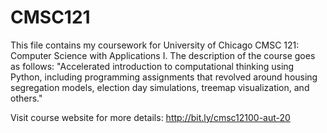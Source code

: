 # CMSC121
This file contains my coursework for University of Chicago CMSC 121: Computer Science with Applications I. 
The description of the course goes as follows: 
"Accelerated introduction to computational thinking using Python, 
including programming assignments that revolved around housing segregation models, 
election day simulations, treemap visualization, and others."

Visit course website for more details:
http://bit.ly/cmsc12100-aut-20
